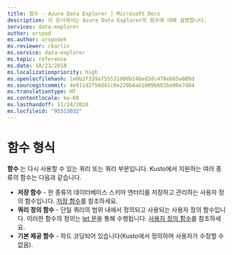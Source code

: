 ```yaml
---
title: 함수 - Azure Data Explorer | Microsoft Docs
description: 이 문서에서는 Azure Data Explorer의 함수에 대해 설명합니다.
services: data-explorer
author: orspod
ms.author: orspodek
ms.reviewer: rkarlin
ms.service: data-explorer
ms.topic: reference
ms.date: 10/23/2018
ms.localizationpriority: high
ms.openlocfilehash: 1e0b3f339a755531d8db146ed2dc478ebb5a888d
ms.sourcegitcommit: 4e811d2f50d41c6e220b4ab1009bb81be08e7d84
ms.translationtype: HT
ms.contentlocale: ko-KR
ms.lasthandoff: 11/24/2020
ms.locfileid: "95513032"
---
```

# <a name="function-types"></a>함수 형식

**함수** 는 다시 사용할 수 있는 쿼리 또는 쿼리 부분입니다. Kusto에서 지원하는 여러 종류의 함수는 다음과 같습니다.

* **저장 함수** - 한 종류의 데이터베이스 스키마 엔터티를 저장하고 관리하는 사용자 정의 함수입니다.
  [저장 함수](../schema-entities/stored-functions.md)를 참조하세요.
* **쿼리 정의 함수** - 단일 쿼리의 범위 내에서 정의되고 사용되는 사용자 정의 함수입니다. 이러한 함수의 정의는 [let 문](../letstatement.md)을 통해 수행됩니다.
  [사용자 정의 함수](./user-defined-functions.md)를 참조하세요.
* **기본 제공 함수** - 하드 코딩되어 있습니다(Kusto에서 정의하며 사용자가 수정할 수 없음).